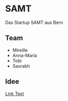 # SAMT
 Das Startup SAMT aus Bern

## Team
- Mireille
- Anna-Maria
- Tobi
- Saurabh

## Idee
[Link Text](htttps://fhgr.ch)